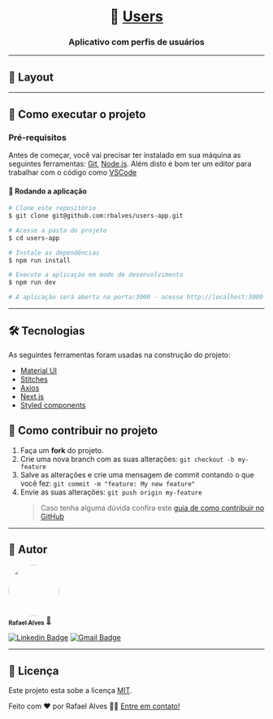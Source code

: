 <h1 align="center">
     👤 <a href="#" alt="site do ecoleta"> Users </a>
</h1>

<h3 align="center">
    Aplicativo com perfis de usuários
</h3>

---

## 🎨 Layout

---

## 🚀 Como executar o projeto

### Pré-requisitos

Antes de começar, você vai precisar ter instalado em sua máquina as seguintes ferramentas:
[Git](https://git-scm.com), [Node.js](https://nodejs.org/en/).
Além disto é bom ter um editor para trabalhar com o código como [VSCode](https://code.visualstudio.com/)

#### 🧭 Rodando a aplicação

```bash
# Clone este repositório
$ git clone git@github.com:rbalves/users-app.git

# Acesse a pasta do projeto
$ cd users-app

# Instale as dependências
$ npm run install

# Execute a aplicação em modo de desenvolvimento
$ npm run dev

# A aplicação será aberta na porta:3000 - acesse http://localhost:3000

```

---

## 🛠 Tecnologias

As seguintes ferramentas foram usadas na construção do projeto:

- [Material UI](https://mui.com/pt/)
- [Stitches](https://stitches.dev/)
- [Axios](https://github.com/axios/axios)
- [Next.js](https://nextjs.org/)
- [Styled components](https://styled-components.com/)

## 💪 Como contribuir no projeto

1. Faça um **fork** do projeto.
2. Crie uma nova branch com as suas alterações: `git checkout -b my-feature`
3. Salve as alterações e crie uma mensagem de commit contando o que você fez: `git commit -m "feature: My new feature"`
4. Envie as suas alterações: `git push origin my-feature`
   > Caso tenha alguma dúvida confira este [guia de como contribuir no GitHub](./CONTRIBUTING.md)

---

## 🦸 Autor

<a href="https://www.linkedin.com/in/rbalves192/">
 <img style="border-radius: 50%;" src="https://avatars.githubusercontent.com/u/26890154?s=400&u=1bef336ba3747a76fa7d11d106f079998926cc24&v=4" width="100px;" alt=""/>
 <br />
 <sub><b>Rafael Alves</b></sub></a> <a href="https://www.linkedin.com/in/rbalves192/" title="Linkedin">🚀</a>
 <br />

[![Linkedin Badge](https://img.shields.io/badge/-Rafael-blue?style=flat-square&logo=Linkedin&logoColor=white&link=https://www.linkedin.com/in/rbalves192/)](https://www.linkedin.com/in/rbalves192/)
[![Gmail Badge](https://img.shields.io/badge/-rbalves.ads@gmail.com-c14438?style=flat-square&logo=Gmail&logoColor=white&link=mailto:rbalves.ads@gmail.com)](mailto:rbalves.ads@gmail.com)

---

## 📝 Licença

Este projeto esta sobe a licença [MIT](./LICENSE).

Feito com ❤️ por Rafael Alves 👋🏽 [Entre em contato!](https://www.linkedin.com/in/rbalves192/)
